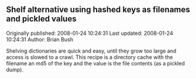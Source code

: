 ## Shelf alternative using hashed keys as filenames and pickled values 
Originally published: 2008-01-24 10:24:31 
Last updated: 2008-01-24 10:24:31 
Author: Brian Bush 
 
Shelving dictionaries are quick and easy, until they grow too large and access is slowed to a crawl. This recipe is a directory cache with the filename an md5 of the key and the value is the file contents (as a pickled dump).